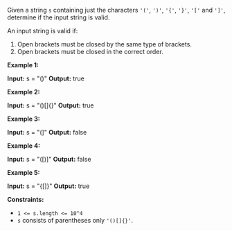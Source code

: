 
Given a string  `s`  containing just the characters  `'('`,  `')'`,  `'{'`,  `'}'`,  `'['`  and  `']'`, determine if the input string is valid.

An input string is valid if:

1.  Open brackets must be closed by the same type of brackets.
2.  Open brackets must be closed in the correct order.

**Example 1:**

**Input:** s = "()"
**Output:** true

**Example 2:**

**Input:** s = "()[]{}"
**Output:** true

**Example 3:**

**Input:** s = "(]"
**Output:** false

**Example 4:**

**Input:** s = "([)]"
**Output:** false

**Example 5:**

**Input:** s = "{[]}"
**Output:** true

**Constraints:**

-   `1 <= s.length <= 10^4`
-   `s`  consists of parentheses only  `'()[]{}'`.